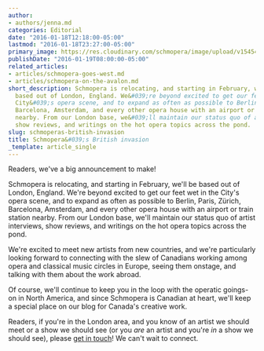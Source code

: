 ```yaml
---
author:
- authors/jenna.md
categories: Editorial
date: "2016-01-18T12:18:00-05:00"
lastmod: "2016-01-18T23:27:00-05:00"
primary_image: https://res.cloudinary.com/schmopera/image/upload/v1545409169/media/webhook-uploads/1453163552272/2016-01-19---London.jpg.jpg
publishDate: "2016-01-19T08:00:00-05:00"
related_articles:
- articles/schmopera-goes-west.md
- articles/schmopera-on-the-avalon.md
short_description: Schmopera is relocating, and starting in February, we&#039;ll be
  based out of London, England. We&#039;re beyond excited to get our feet wet in the
  City&#039;s opera scene, and to expand as often as possible to Berlin, Paris, Zürich,
  Barcelona, Amsterdam, and every other opera house with an airport or train station
  nearby. From our London base, we&#039;ll maintain our status quo of artist interviews,
  show reviews, and writings on the hot opera topics across the pond.
slug: schmoperas-british-invasion
title: Schmopera&#039;s British invasion
_template: article_single
---
```


Readers, we've a big announcement to make!

Schmopera is relocating, and starting in February, we'll be based out of London, England. We're beyond excited to get our feet wet in the City's opera scene, and to expand as often as possible to Berlin, Paris, Zürich, Barcelona, Amsterdam, and every other opera house with an airport or train station nearby. From our London base, we'll maintain our status quo of artist interviews, show reviews, and writings on the hot opera topics across the pond. 

We're excited to meet new artists from new countries, and we're particularly looking forward to connecting with the slew of Canadians working among opera and classical music circles in Europe, seeing them onstage, and talking with them about the work abroad. 

Of course, we'll continue to keep you in the loop with the operatic goings-on in North America, and since Schmopera is Canadian at heart, we'll keep a special place on our blog for Canada's creative work.

Readers, if you're in the London area, and you know of an artist we should meet or a show we should see (or you *are* an artist and you're *in* a show we should see), please [get in touch](mailto:hello@schmopera.com)! We can't wait to connect.
